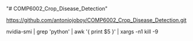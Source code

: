 "# COMP6002_Crop_Disease_Detection" 


https://github.com/antoniojoboy/COMP6002_Crop_Disease_Detection.git


nvidia-smi | grep 'python' | awk '{ print $5 }' | xargs -n1 kill -9